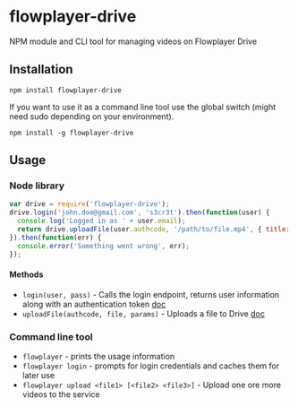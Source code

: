 # flowplayer-drive
NPM module and CLI tool for managing videos on Flowplayer Drive

## Installation

`npm install flowplayer-drive`

If you want to use it as a command line tool use the global switch (might need sudo depending on your environment).

`npm install -g flowplayer-drive`

## Usage

### Node library

```js
var drive = require('flowplayer-drive');
drive.login('john.doe@gmail.com', 's3cr3t').then(function(user) {
  console.log('Logged in as ' + user.email);
  return drive.uploadFile(user.authcode, '/path/to/file.mp4', { title: 'My cool video' });
}).then(function(err) {
  console.error('Something went wrong', err);
});
```

#### Methods

 - `login(user, pass)` - Calls the login endpoint, returns user information along with an authentication token [doc](https://flowplayer.org/docs/drive-api.html#authentication)
 - `uploadFile(authcode, file, params)` - Uploads a file to Drive [doc](https://flowplayer.org/docs/drive-api.html#uploading)

### Command line tool

 - `flowplayer` - prints the usage information
 - `flowplayer login` - prompts for login credentials and caches them for later use
 - `flowplayer upload <file1> [<file2> <file3>]` - Upload one ore more videos to the service
